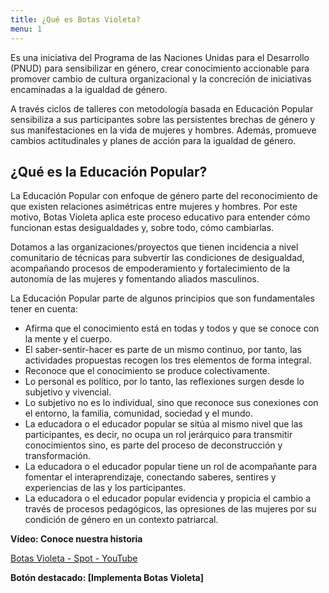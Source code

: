 ```yaml
---
title: ¿Qué es Botas Violeta?
menu: 1
---
```

Es una iniciativa del Programa de las Naciones Unidas para el Desarrollo (PNUD) para sensibilizar en género, crear conocimiento accionable para promover cambio de cultura organizacional y la concreción de iniciativas encaminadas a la igualdad de género.

A través ciclos de talleres con metodología basada en Educación Popular sensibiliza a sus participantes sobre las persistentes brechas de género y sus manifestaciones en la vida de mujeres y hombres. Además, promueve cambios actitudinales y planes de acción para la igualdad de género.

## ¿Qué es la Educación Popular?

La Educación Popular con enfoque de género parte del reconocimiento de que existen relaciones asimétricas entre mujeres y hombres. Por este motivo, Botas Violeta aplica este proceso educativo para entender cómo funcionan estas desigualdades y, sobre todo, cómo cambiarlas.

Dotamos a las organizaciones/proyectos que tienen incidencia a nivel comunitario de técnicas para subvertir las condiciones de desigualdad, acompañando procesos de empoderamiento y fortalecimiento de la autonomía de las mujeres y fomentando aliados masculinos.

La Educación Popular parte de algunos principios que son fundamentales tener en cuenta:

- Afirma que el conocimiento está en todas y todos y que se conoce con la mente y el cuerpo.
- El saber-sentir-hacer es parte de un mismo continuo, por tanto, las actividades propuestas recogen los tres elementos de forma integral.
- Reconoce que el conocimiento se produce colectivamente.
- Lo personal es político, por lo tanto, las reflexiones surgen desde lo subjetivo y vivencial.
- Lo subjetivo no es lo individual, sino que reconoce sus conexiones con el entorno, la familia, comunidad, sociedad y el mundo.
- La educadora o el educador popular se sitúa al mismo nivel que las participantes, es decir, no ocupa un rol jerárquico para transmitir conocimientos sino, es parte del proceso de deconstrucción y transformación.
- La educadora o el educador popular tiene un rol de acompañante para fomentar el interaprendizaje, conectando saberes, sentires y experiencias de las y los participantes.
- La educadora o el educador popular evidencia y propicia el cambio a través de procesos pedagógicos, las opresiones de las mujeres por su condición de género en un contexto patriarcal.

**Vídeo: Conoce nuestra historia**

[Botas Violeta - Spot - YouTube](https://www.youtube.com/watch?v=8Z8eb-SFATg&embeds_referring_euri=https%3A%2F%2Fwww.undp.org%2F&embeds_referring_origin=https%3A%2F%2Fwww.undp.org&source_ve_path=MjM4NTE)

**Botón destacado: \[Implementa Botas Violeta\]**
